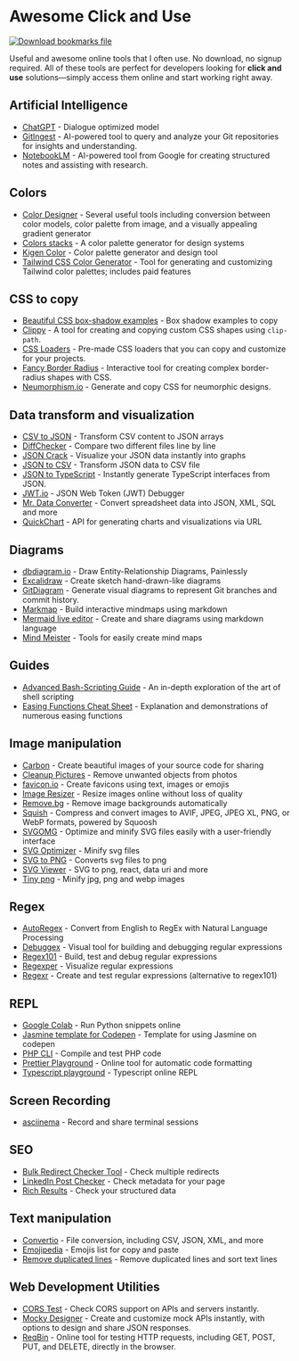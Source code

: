 # Awesome Click and Use

[![Download bookmarks file](https://img.shields.io/badge/download-bookmarks%20file-orange)](/dist/bookmarks.html)

Useful and awesome online tools that I often use. No download, no signup required. All of these tools are perfect for developers looking for **click and use** solutions—simply access them online and start working right away.

## Artificial Intelligence

- [ChatGPT](https://chat.openai.com/chat) - Dialogue optimized model
- [GitIngest](https://gitingest.com/) - AI-powered tool to query and analyze your Git repositories for insights and understanding.
- [NotebookLM](https://notebooklm.google.com/) - AI-powered tool from Google for creating structured notes and assisting with research.

## Colors

- [Color Designer](https://colordesigner.io/) - Several useful tools including conversion between color models, color palette from image, and a visually appealing gradient generator
- [Colors stacks](https://lokeshdhakar.com/projects/color-stacks/) - A color palette generator for design systems
- [Kigen Color](https://kigen.design/color) - Color palette generator and design tool
- [Tailwind CSS Color Generator](https://uicolors.app/create) - Tool for generating and customizing Tailwind color palettes; includes paid features

## CSS to copy

- [Beautiful CSS box-shadow examples](https://getcssscan.com/css-box-shadow-examples) - Box shadow examples to copy
- [Clippy](https://bennettfeely.com/clippy/) - A tool for creating and copying custom CSS shapes using `clip-path`.
- [CSS Loaders](https://css-loaders.com/classic/) - Pre-made CSS loaders that you can copy and customize for your projects.
- [Fancy Border Radius](https://9elements.github.io/fancy-border-radius/) - Interactive tool for creating complex border-radius shapes with CSS.
- [Neumorphism.io](https://neumorphism.io/#e0e0e0) - Generate and copy CSS for neumorphic designs.

## Data transform and visualization

- [CSV to JSON](https://csvjson.com/) - Transform CSV content to JSON arrays
- [DiffChecker](https://www.diffchecker.com/) - Compare two different files line by line
- [JSON Crack](https://jsoncrack.com/) - Visualize your JSON data instantly into graphs
- [JSON to CSV](https://csvjson.com/json2csv) - Transform JSON data to CSV file
- [JSON to TypeScript](https://quicktype.io/typescript) - Instantly generate TypeScript interfaces from JSON.
- [JWT.io](https://jwt.io/) - JSON Web Token (JWT) Debugger
- [Mr. Data Converter](https://shancarter.github.io/mr-data-converter/) - Convert spreadsheet data into JSON, XML, SQL and more
- [QuickChart](https://quickchart.io/sandbox) - API for generating charts and visualizations via URL

## Diagrams

- [dbdiagram.io](https://dbdiagram.io/d) - Draw Entity-Relationship Diagrams, Painlessly
- [Excalidraw](https://excalidraw.com/) - Create sketch hand-drawn-like diagrams
- [GitDiagram](https://gitdiagram.com/) - Generate visual diagrams to represent Git branches and commit history.
- [Markmap](https://markmap.js.org/repl) - Build interactive mindmaps using markdown
- [Mermaid live editor](https://mermaid-js.github.io/mermaid-live-editor/edit) - Create and share diagrams using markdown language
- [Mind Meister](https://www.mindmeister.com/) - Tools for easily create mind maps

## Guides

- [Advanced Bash-Scripting Guide](https://tldp.org/LDP/abs/html/) - An in-depth exploration of the art of shell scripting
- [Easing Functions Cheat Sheet](https://easings.net/) - Explanation and demonstrations of numerous easing functions

## Image manipulation

- [Carbon](https://carbon.now.sh) - Create beautiful images of your source code for sharing
- [Cleanup Pictures](https://cleanup.pictures/) - Remove unwanted objects from photos
- [favicon.io](https://favicon.io/) - Create favicons using text, images or emojis
- [Image Resizer](https://imageresizer.com/) - Resize images online without loss of quality
- [Remove.bg](https://www.remove.bg/pt-br/upload) - Remove image backgrounds automatically
- [Squish](https://squish.addy.ie/) - Compress and convert images to AVIF, JPEG, JPEG XL, PNG, or WebP formats, powered by Squoosh
- [SVGOMG](https://jakearchibald.github.io/svgomg/) - Optimize and minify SVG files easily with a user-friendly interface
- [SVG Optimizer](https://svgoptimizer.com/) - Minify svg files
- [SVG to PNG](https://svgtopng.com/) - Converts svg files to png
- [SVG Viewer](https://www.svgviewer.dev/) - SVG to png, react, data uri and more
- [Tiny png](https://tinypng.com/) - Minify jpg, png and webp images

## Regex

- [AutoRegex](https://www.autoregex.xyz/) - Convert from English to RegEx with Natural Language Processing
- [Debuggex](https://www.debuggex.com/) - Visual tool for building and debugging regular expressions
- [Regex101](https://regex101.com/) - Build, test and debug regular expressions
- [Regexper](https://regexper.com/) - Visualize regular expressions
- [Regexr](https://regexr.com/) - Create and test regular expressions (alternative to regex101)

## REPL

- [Google Colab](https://colab.research.google.com/) - Run Python snippets online
- [Jasmine template for Codepen](https://codepen.io/teles/pen/aKrBrg) - Template for using Jasmine on codepen
- [PHP CLI](https://replit.com/languages/php_cli) - Compile and test PHP code
- [Prettier Playground](https://prettier.io/playground/) - Online tool for automatic code formatting
- [Typescript playground](https://www.typescriptlang.org/play) - Typescript online REPL

## Screen Recording

- [asciinema](https://asciinema.org/) - Record and share terminal sessions

## SEO

- [Bulk Redirect Checker Tool](https://www.redirect-checker.org/bulk-redirect-checker.php) - Check multiple redirects
- [LinkedIn Post Checker](https://www.linkedin.com/post-inspector/inspect/teles.dev.br) - Check metadata for your page
- [Rich Results](https://search.google.com/test/rich-results) - Check your structured data

## Text manipulation

- [Convertio](https://convertio.co/pt/) - File conversion, including CSV, JSON, XML, and more
- [Emojipedia](https://emojipedia.org/) - Emojis list for copy and paste
- [Remove duplicated lines](https://www.textfixer.com/tools/remove-duplicate-lines.php) - Remove duplicated lines and sort text lines

## Web Development Utilities

- [CORS Test](https://cors-test.codehappy.dev/) - Check CORS support on APIs and servers instantly.
- [Mocky Designer](https://designer.mocky.io/design) - Create and customize mock APIs instantly, with options to design and share JSON responses.
- [ReqBin](https://reqbin.com/) - Online tool for testing HTTP requests, including GET, POST, PUT, and DELETE, directly in the browser.
